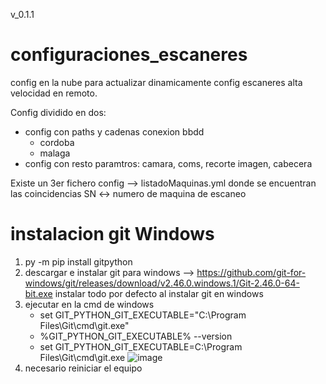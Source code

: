 v_0.1.1
# configuraciones_escaneres
config en la nube para actualizar dinamicamente config escaneres alta velocidad en remoto.

Config dividido en dos: 
- config con paths y cadenas conexion bbdd
  - cordoba
  - malaga 
- config con resto paramtros: camara, coms, recorte imagen, cabecera

Existe un 3er fichero config --> listadoMaquinas.yml donde se encuentran las coincidencias SN <-> numero de maquina de escaneo

# instalacion git Windows
1. py -m pip install gitpython
2. descargar e instalar git para windows --> https://github.com/git-for-windows/git/releases/download/v2.46.0.windows.1/Git-2.46.0-64-bit.exe
   instalar todo por defecto al instalar git en windows
3. ejecutar en la cmd de windows
   - set GIT_PYTHON_GIT_EXECUTABLE="C:\Program Files\Git\cmd\git.exe"
   - %GIT_PYTHON_GIT_EXECUTABLE% --version
   - set GIT_PYTHON_GIT_EXECUTABLE=C:\Program Files\Git\cmd\git.exe
![image](https://github.com/user-attachments/assets/502a4c6b-c22f-4c84-b65a-33e7fe5feb35)
4. necesario reiniciar el equipo 
